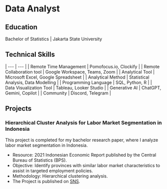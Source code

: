# Data Analyst

## Education
Bachelor of Statistics | Jakarta State University

## Technical Skills
| --- | --- |
| Remote Time Management | Pomofocus.io, Clockify |
| Remote Collaboration tool	| Google Workspace, Teams, Zoom |
| Analytical Tool	| Microsoft Excel, Google Spreadsheet |
| Analytical Method	| Statistical Analysis, Data Modelling |
| Programming Language | SQL, Python, R |
| Data Visualization Tool	| Tableau, Looker Studio |
| Generative AI	| ChatGPT, Gemini, Copilot |
| Community	| Discord, Telegram |

## Projects
### Hierarchical Cluster Analysis for Labor Market Segmentation in Indonesia
This project is completed for my bachelor research paper, where I analyze labor market segmentation in Indonesia.
- Resource: 2021 Indonesian Economic Report published by the Central Bureau of Statistics (BPS).
- Objective: Identify provinces with similar labor market characteristics to assist in targeted employment policies.
- Methodology: Hierarchical clustering analysis.
- The Project is published on [SNS](https://prosiding.statistics.unpad.ac.id/?journal=prosidingsns&page=article&op=view&path[]=116).
